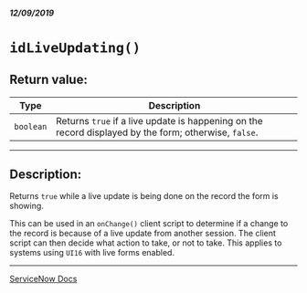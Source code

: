 ##### 12/09/2019
# `idLiveUpdating()`

## Return value:
| Type | Description |
|---|---|
| `boolean` | Returns `true` if a live update is happening on the record displayed by the form; otherwise, `false`. |

---

## Description:
Returns `true` while a live update is being done on the record the form is showing.

This can be used in an `onChange()` client script to determine if a change to the record is because of a live update from another session.  The client script can then decide what action to take, or not to take.  This applies to systems using `UI16` with live forms enabled.

---

[ServiceNow Docs](https://developer.servicenow.com/app.do#!/api_doc?v=newyork&id=r_GF-isLiveUpdating)